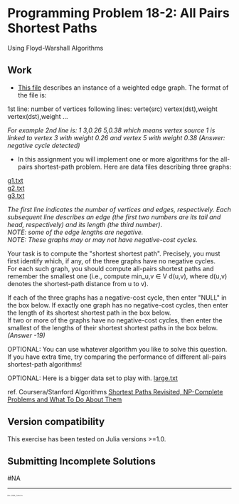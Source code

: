 # Programming Problem 18-2: All Pairs Shortest Paths

  Using Floyd-Warshall Algorithms


## Work

  - [This file](https://github.com/pascal-p/julia-exercism/blob/master/Algo/18-1-dp-bellman-ford/testfiles/tiny_ewdnc.txt) describes an instance of a weighted edge graph. The format of the file is:

  1st line: number of vertices
  following lines: verte(src) vertex(dst),weight vertex(dst),weight ...

*For example 2nd line is: 1 3,0.26 5,0.38 which means vertex source 1 is linked to vertex 3 with weight 0.26 and vertex 5 with weight 0.38*
*(Answer: negative cycle detected)*

  - In this assignment you will implement one or more algorithms for the all-pairs shortest-path problem.  Here are data files describing three graphs:

  [g1.txt](https://github.com/pascal-p/julia-exercism/blob/master/Algo/18-1-dp-bellman-ford/testfiles/g1.txt)  
  [g2.txt](https://github.com/pascal-p/julia-exercism/blob/master/Algo/18-1-dp-bellman-ford/testfiles/g1.txt)  
  [g3.txt](https://github.com/pascal-p/julia-exercism/blob/master/Algo/18-1-dp-bellman-ford/testfiles/g1.txt)  

*The first line indicates the number of vertices and edges, respectively.  Each subsequent line describes an edge (the first two numbers are its tail and head, respectively) and its length (the third number)*.  
*NOTE: some of the edge lengths are negative.*  
*NOTE: These graphs may or may not have negative-cost cycles.*

Your task is to compute the "shortest shortest path". Precisely, you must first identify which, if any, of the three graphs have no negative cycles.  
For each such graph, you should compute all-pairs shortest paths and remember the smallest one (i.e., compute min⁡_u,v ∈ V d(u,v), where d(u,v) denotes the shortest-path distance from u to v).

If each of the three graphs has a negative-cost cycle, then enter "NULL" in the box below. If exactly one graph has no negative-cost cycles, then enter the length of its shortest shortest path in the box below.  
If two or more of the graphs have no negative-cost cycles, then enter the smallest of the lengths of their shortest shortest paths in the box below.  
*(Answer -19)*  


OPTIONAL: You can use whatever algorithm you like to solve this question.  If you have extra time, try comparing the performance of different all-pairs shortest-path algorithms!

OPTIONAL: Here is a bigger data set to play with.
  [large.txt](https://www.coursera.org/learn/algorithms-npcomplete/exam/cnDtw/programming-assignment-1/attempt)


ref. Coursera/Stanford Algorithms [Shortest Paths Revisited, NP-Complete Problems and What To Do About Them](https://www.coursera.org/learn/algorithms-npcomplete/home/)

## Version compatibility
This exercise has been tested on Julia versions >=1.0.

## Submitting Incomplete Solutions
#NA

<hr />
<p style="font-size:0.25em">Dec. 2020, Corto Inc</p>
